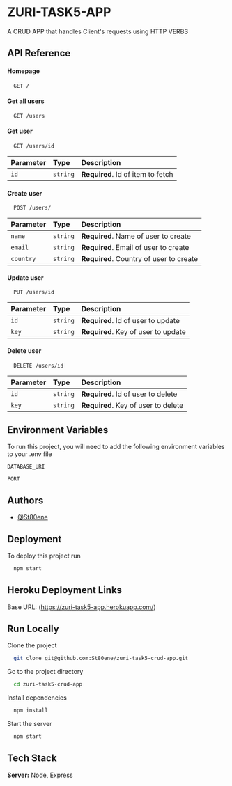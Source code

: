 
# ZURI-TASK5-APP

A CRUD APP that handles Client's requests using HTTP VERBS


## API Reference

#### Homepage

```http
  GET /
```

#### Get all users

```http
  GET /users
```

#### Get user

```http
  GET /users/id
```

| Parameter | Type     | Description                       |
| :-------- | :------- | :-------------------------------- |
| `id`      | `string` | **Required**. Id of item to fetch |

#### Create user

```http
  POST /users/
```

| Parameter | Type     | Description                       |
| :-------- | :------- | :-------------------------------- |
| `name`      | `string` | **Required**. Name of user to create |
| `email`      | `string` | **Required**. Email of user to create |
| `country`      | `string` | **Required**. Country of user to create |

#### Update user

```http
  PUT /users/id
```

| Parameter | Type     | Description                       |
| :-------- | :------- | :-------------------------------- |
| `id`      | `string` | **Required**. Id of user to update |
| `key`      | `string` | **Required**. Key of user to update |

#### Delete user

```http
  DELETE /users/id
```

| Parameter | Type     | Description                       |
| :-------- | :------- | :-------------------------------- |
| `id`      | `string` | **Required**. Id of user to delete |
| `key`      | `string` | **Required**. Key of user to delete |


  

## Environment Variables

To run this project, you will need to add the following environment variables to your .env file

`DATABASE_URI`

`PORT`

  
## Authors

- [@St80ene](https://github.com/St80ene)

  

  
## Deployment

To deploy this project run

```bash
  npm start
```

## Heroku Deployment Links
Base URL: (https://zuri-task5-app.herokuapp.com/)

  
## Run Locally

Clone the project

```bash
  git clone git@github.com:St80ene/zuri-task5-crud-app.git
```

Go to the project directory

```bash
  cd zuri-task5-crud-app
```

Install dependencies

```bash
  npm install
```

Start the server

```bash
  npm start
```

  
## Tech Stack

**Server:** Node, Express

  
  

